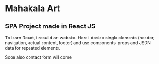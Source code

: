 # Mahakala Art

## SPA Project made in React JS

To learn React, i rebuild art website.
Here i devide single elements (header, navigation, actual content, footer) and use components, props and JSON data for repeated elements.

Soon also contact form will come.
